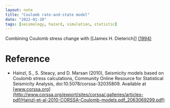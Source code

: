 ```yaml
---
layout: note
title: "Coulomb rate-and-state model"
date: "2022-01-20"
tags: [seismology, hazard, simulation, statistic]
---
```


Combining Coulomb stress change with [[James H. Dieterich]] [(1994)](https://agupubs.onlinelibrary.wiley.com/doi/abs/10.1029/93JB02581)

# Reference
- Hainzl, S., S. Steacy, and D. Marsan (2010), Seismicity models based on Coulomb stress calculations, Community Online Resource for Statistical Seismicity Analysis, doi:10.5078/corssa-32035809. Available at [www.corssa.org](http://www.corssa.org/export/sites/corssa/.galleries/articles-pdf/Hainzl-et-al-2010-CORSSA-Coulomb-models.pdf_2063069299.pdf)